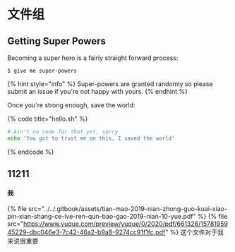 # 文件组

## Getting Super Powers

Becoming a super hero is a fairly straight forward process:

```
$ give me super-powers
```

{% hint style="info" %}
 Super-powers are granted randomly so please submit an issue if you're not happy with yours.
{% endhint %}

Once you're strong enough, save the world:

{% code title="hello.sh" %}
```bash
# Ain't no code for that yet, sorry
echo 'You got to trust me on this, I saved the world'
```
{% endcode %}

## 11211


#### 我



{% file src="../../.gitbook/assets/tian-mao-2019-nian-zhong-guo-kuai-xiao-pin-xian-shang-ce-lve-ren-qun-bao-gao-2019-nian-10-yue.pdf" %}
{% file src="https://www.yuque.com/preview/yuque/0/2020/pdf/661326/1578195945229-dbc046e3-7c42-46a2-b9a8-9274cc91f1fc.pdf" %}
这个文件对于我来说很重要
